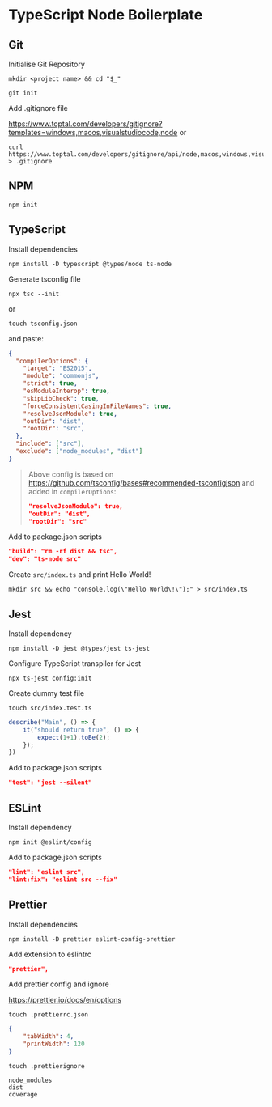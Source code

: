 # TypeScript Node Boilerplate

## Git

Initialise Git Repository

```
mkdir <project name> && cd "$_"
```

```
git init
```

Add .gitignore file

https://www.toptal.com/developers/gitignore?templates=windows,macos,visualstudiocode,node or

```
curl https://www.toptal.com/developers/gitignore/api/node,macos,windows,visualstudiocode > .gitignore
```

## NPM

```
npm init
```

## TypeScript

Install dependencies

```
npm install -D typescript @types/node ts-node
```

Generate tsconfig file

```
npx tsc --init
```

or

```
touch tsconfig.json
```

and paste:

``` json
{
  "compilerOptions": {
    "target": "ES2015",
    "module": "commonjs",
    "strict": true,
    "esModuleInterop": true,
    "skipLibCheck": true,
    "forceConsistentCasingInFileNames": true,
    "resolveJsonModule": true,
    "outDir": "dist",
    "rootDir": "src",
  },
  "include": ["src"],
  "exclude": ["node_modules", "dist"]
}
```

> Above config is based on https://github.com/tsconfig/bases#recommended-tsconfigjson and added in `compilerOptions`:
> ``` json
> "resolveJsonModule": true,
> "outDir": "dist",
> "rootDir": "src"
> ```

Add to package.json scripts

``` json
"build": "rm -rf dist && tsc",
"dev": "ts-node src"
```

Create `src/index.ts` and print Hello World!
```
mkdir src && echo "console.log(\"Hello World\!\");" > src/index.ts
```

## Jest

Install dependency

```
npm install -D jest @types/jest ts-jest
```

Configure TypeScript transpiler for Jest

```
npx ts-jest config:init
```

Create dummy test file

```
touch src/index.test.ts
```

``` TypeScript
describe("Main", () => {
    it("should return true", () => {
        expect(1+1).toBe(2);
    });
})
```

Add to package.json scripts

``` json
"test": "jest --silent"
```

## ESLint

Install dependency

```
npm init @eslint/config
```

Add to package.json scripts

``` json
"lint": "eslint src",
"lint:fix": "eslint src --fix"
```

## Prettier

Install dependencies

```
npm install -D prettier eslint-config-prettier
```

Add extension to eslintrc

``` json
"prettier",
```

Add prettier config and ignore

https://prettier.io/docs/en/options

```
touch .prettierrc.json
```

``` json
{
    "tabWidth": 4,
    "printWidth": 120
}
```

```
touch .prettierignore
```

```
node_modules
dist
coverage
```
